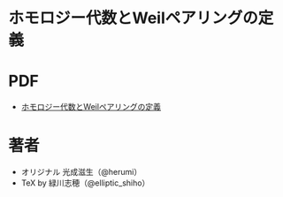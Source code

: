 # ホモロジー代数とWeilペアリングの定義

# PDF
* [ホモロジー代数とWeilペアリングの定義](https://github.com/herumi/pairing-doc/blob/master/main.pdf)

# 著者
* オリジナル 光成滋生（@herumi）
* TeX by 緑川志穂（@elliptic_shiho）
